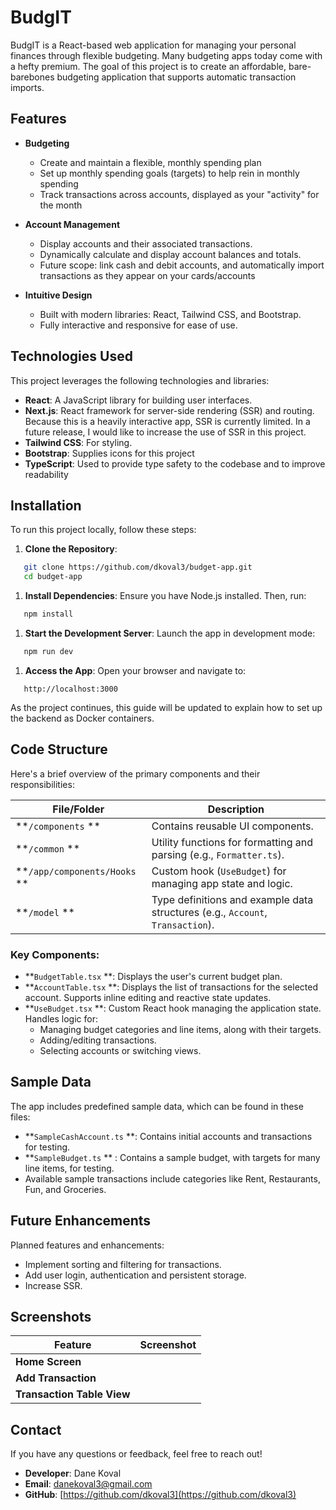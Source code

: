 # **BudgIT**
BudgIT is a React-based web application for managing your personal finances through flexible budgeting. Many budgeting apps today come with a hefty premium. The goal of this project is to create an affordable, bare-barebones budgeting application that supports automatic transaction imports.
## **Features**

- **Budgeting**
    - Create and maintain a flexible, monthly spending plan
    - Set up monthly spending goals (targets) to help rein in monthly spending
    - Track transactions across accounts, displayed as your "activity" for the month

- **Account Management**
    - Display accounts and their associated transactions.
    - Dynamically calculate and display account balances and totals.
    - Future scope: link cash and debit accounts, and automatically import transactions as they appear on your cards/accounts

- **Intuitive Design**
    - Built with modern libraries: React, Tailwind CSS, and Bootstrap.
    - Fully interactive and responsive for ease of use.

## **Technologies Used**
This project leverages the following technologies and libraries:
- **React**: A JavaScript library for building user interfaces.
- **Next.js**: React framework for server-side rendering (SSR) and routing. Because this is a heavily interactive app, SSR is currently limited. In a future release, I would like to increase the use of SSR in this project.
- **Tailwind CSS**: For styling.
- **Bootstrap**: Supplies icons for this project
- **TypeScript**: Used to provide type safety to the codebase and to improve readability

## **Installation**
To run this project locally, follow these steps:
1. **Clone the Repository**:
``` bash
   git clone https://github.com/dkoval3/budget-app.git
   cd budget-app
```
1. **Install Dependencies**: Ensure you have Node.js installed. Then, run:
``` bash
   npm install
```
1. **Start the Development Server**: Launch the app in development mode:
``` bash
   npm run dev
```
1. **Access the App**: Open your browser and navigate to:
``` 
   http://localhost:3000
```

As the project continues, this guide will be updated to explain how to set up the backend as Docker containers.

## **Code Structure**
Here's a brief overview of the primary components and their responsibilities:

| **File/Folder** | **Description**                                                           |
| --- |---------------------------------------------------------------------------|
| **`/components` ** | Contains reusable UI components.       |
| **`/common` ** | Utility functions for formatting and parsing (e.g., `Formatter.ts`).      |
| **`/app/components/Hooks` ** | Custom hook (`UseBudget`) for managing app state and logic.               |
| **`/model` ** | Type definitions and example data structures (e.g., `Account`, `Transaction`). |
### Key Components:
- **`BudgetTable.tsx` **: Displays the user's current budget plan.
- **`AccountTable.tsx` **: Displays the list of transactions for the selected account. Supports inline editing and reactive state updates.
- **`UseBudget.tsx` **: Custom React hook managing the application state. Handles logic for:
    - Managing budget categories and line items, along with their targets.
    - Adding/editing transactions.
    - Selecting accounts or switching views.

## **Sample Data**
The app includes predefined sample data, which can be found in these files:
- **`SampleCashAccount.ts` **: Contains initial accounts and transactions for testing.
- **`SampleBudget.ts` ** : Contains a sample budget, with targets for many line items, for testing.
- Available sample transactions include categories like Rent, Restaurants, Fun, and Groceries.

## **Future Enhancements**
Planned features and enhancements:
- Implement sorting and filtering for transactions.
- Add user login, authentication and persistent storage.
- Increase SSR.

## **Screenshots**

| **Feature** | **Screenshot** |
| --- | --- |
| **Home Screen** |  |
| **Add Transaction** |  |
| **Transaction Table View** |  |
## **Contact**
If you have any questions or feedback, feel free to reach out!
- **Developer**: Dane Koval
- **Email**: [danekoval3@gmail.com](mailto:danekoval3@gmail.com)
- **GitHub**: [https://github.com/dkoval3](https://github.com/dkoval3)
